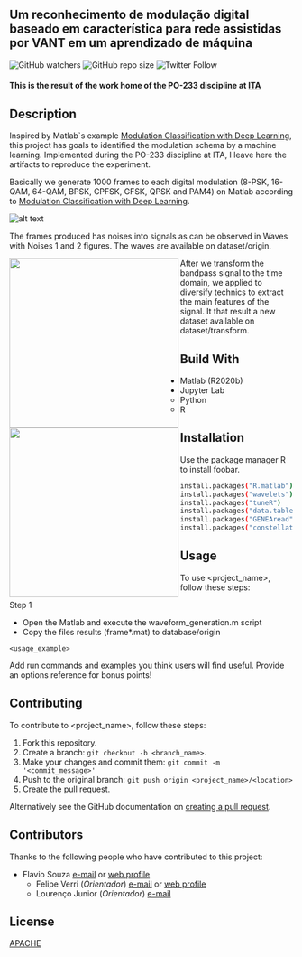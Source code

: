 ## Um reconhecimento de modulação digital baseado em característica para rede assistidas por VANT em um aprendizado de máquina
<!--- These are examples. See https://shields.io for others or to customize this set of shields. You might want to include dependencies, project status and licence info here --->
![GitHub watchers](https://img.shields.io/github/watchers/flaviol-souza/po-233-ita?style=social)
![GitHub repo size](https://img.shields.io/github/repo-size/flaviol-souza/po-233-ita)
![Twitter Follow](https://img.shields.io/twitter/follow/flaviolsouza?style=social)
#### This is the result of the work home of the PO-233 discipline at [ITA](http://ita.br/)

## Description
Inspired by Matlab`s example [Modulation Classification with Deep Learning](https://www.mathworks.com/help/comm/examples/modulation-classification-with-deep-learning.html?s_tid=mwa_osa_a), this project has goals to identified the modulation schema by a machine learning. Implemented during the PO-233 discipline at ITA, I leave here the artifacts to reproduce the experiment.

Basically we generate 1000 frames to each digital modulation (8-PSK, 16-QAM, 64-QAM, BPSK, CPFSK, GFSK, QPSK and PAM4) on Matlab according to [Modulation Classification with Deep Learning](https://www.mathworks.com/help/comm/examples/modulation-classification-with-deep-learning.html?s_tid=mwa_osa_a).

![alt text](https://github.com/flaviol-souza/po-233-ita/blob/master/images/waves.png)

The frames produced has noises into signals as can be observed in Waves with Noises 1 and 2 figures. The waves are available on dataset/origin.
<p float="left">
    <img align="left" width="300" height="300" src="https://github.com/flaviol-souza/po-233-ita/blob/master/images/layout1.png">
    <img align="left" width="300" height="300" src="https://github.com/flaviol-souza/po-233-ita/blob/master/images/layout2.png">
</p>

After we transform the bandpass signal to the time domain, we applied to diversify technics to extract the main features of the signal. It that result a new dataset available on dataset/transform.

## Build With
* Matlab (R2020b)
* Jupyter Lab 
    * Python
    * R

## Installation

Use the package manager R to install foobar.

```bash
install.packages("R.matlab")
install.packages("wavelets")
install.packages("tuneR")
install.packages("data.table")
install.packages("GENEAread")
install.packages("constellation")
```

## Usage

To use <project_name>, follow these steps:

Step 1
* Open the Matlab and execute the waveform_generation.m script
* Copy the files results (frame*.mat) to database/origin 

```
<usage_example>
```

Add run commands and examples you think users will find useful. Provide an options reference for bonus points!

## Contributing 
<!--- If your README is long or you have some specific process or steps you want contributors to follow, consider creating a separate CONTRIBUTING.md file--->
To contribute to <project_name>, follow these steps:

1. Fork this repository.
2. Create a branch: `git checkout -b <branch_name>`.
3. Make your changes and commit them: `git commit -m '<commit_message>'`
4. Push to the original branch: `git push origin <project_name>/<location>`
5. Create the pull request.

Alternatively see the GitHub documentation on [creating a pull request](https://help.github.com/en/github/collaborating-with-issues-and-pull-requests/creating-a-pull-request).

## Contributors
Thanks to the following people who have contributed to this project:
* Flavio Souza [e-mail](mailto:flavio.souza@ifsp.edu.br) or [web profile](https://www.flaviosouza.net) 
    * Felipe Verri (_Orientador_) [e-mail](mailto:verri@ita.br) or [web profile](http://www.comp.ita.br/~verri/) 
    * Lourenço Junior (_Orientador_) [e-mail](mailto:ljr@ita.br)

## License
[APACHE](https://www.apache.org/licenses/LICENSE-2.0)